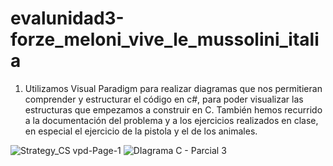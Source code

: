 # evalunidad3-forze_meloni_vive_le_mussolini_italia
1. Utilizamos Visual Paradigm para realizar diagramas que nos permitieran comprender y estructurar el código en c#, para poder visualizar las estructuras que empezamos a construir en C. También hemos recurrido a la documentación del problema y a los ejercicios realizados en clase, en especial el ejercicio de la pistola y el de los animales. 

![Strategy_CS vpd-Page-1](https://user-images.githubusercontent.com/83185513/196596990-7bbdd697-b32e-466a-ac0e-ac6d504ba043.png)
![DIagrama C - Parcial 3](https://user-images.githubusercontent.com/93880973/197918652-2dbb3ea1-e772-44bc-9e35-abcbea34743e.png)
